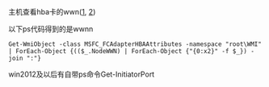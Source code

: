 主机查看hba卡的wwn([1](https://forum.huawei.com/enterprise/zh/thread-763255.html), [2](https://www.cnblogs.com/linxizhifeng/p/11126812.html))

以下ps代码得到的是wwnn
```
Get-WmiObject -class MSFC_FCAdapterHBAAttributes -namespace "root\WMI" | ForEach-Object {(($_.NodeWWN) | ForEach-Object {"{0:x2}" -f $_}) -join ":"}
```
win2012及以后有自带ps命令Get-InitiatorPort